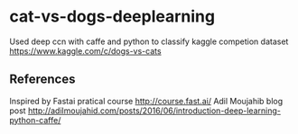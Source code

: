 # cat-vs-dogs-deeplearning
Used deep ccn  with caffe and python to classify kaggle competion dataset https://www.kaggle.com/c/dogs-vs-cats
## References
Inspired by Fastai pratical course http://course.fast.ai/
Adil Moujahib blog post http://adilmoujahid.com/posts/2016/06/introduction-deep-learning-python-caffe/

